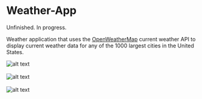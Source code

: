 # Weather-App
Unfinished. In progress.

Weather application that uses the <a href="https://openweathermap.org/">OpenWeatherMap</a> current weather API to display current weather data for any of the 1000 largest cities in the United States.

![alt text](https://github.com/JustinTracy/Weather-App/blob/master/Display/Images/Screenshot%20(138).png?raw=true)<br><br>
![alt text](https://github.com/JustinTracy/Weather-App/blob/master/Display/Images/Screenshot%20(139).png?raw=true)<br><br>
![alt text](https://github.com/JustinTracy/Weather-App/blob/master/Display/Images/Screenshot%20(140).png?raw=true)

